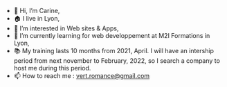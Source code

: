 - 👋 Hi, I’m Carine,
- 🏠 I live in Lyon,
- 👀 I’m interested in Web sites & Apps,
- 🌱 I’m currently learning for web developpement at M2I Formations in Lyon,
- 📚 My training lasts 10 months from 2021, April.
     I will have an intership period from next november to February, 2022,
     so I search a company to host me during this period.
- 📫 How to reach me : vert.romance@gmail.com
